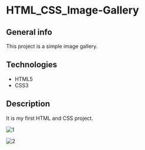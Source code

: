 # HTML_CSS_Image-Gallery

## General info
This project is a simple image gallery.

## Technologies
* HTML5
* CSS3 

## Description
It is my first HTML and CSS project.

![1](https://user-images.githubusercontent.com/91180527/193224225-491f8923-fd77-48bd-a89b-01c7d9072cae.png)

![2](https://user-images.githubusercontent.com/91180527/193224242-57a50337-6f94-466a-aaf4-03578275d2e7.png)
